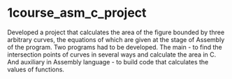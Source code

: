 # 1course_asm_c_project
Developed a project that calculates the area of the figure bounded by three arbitrary curves, the equations of which are given at the stage of Assembly of the program. Two programs had to be developed. The main - to find the intersection points of curves in several ways and calculate the area in C. And auxiliary in Assembly language - to build code that calculates the values of functions.
